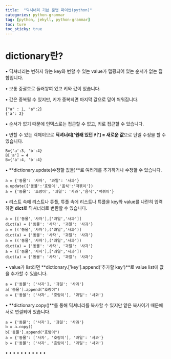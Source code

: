 ```yaml
---
title:  "딕셔너리 기본 문법 파이썬(python)"
categories: python-grammar
tag: [python, jekyll, python-grammar]
toc: ture
toc_sticky: true
---
```

# dictionary란?
• 딕셔너리는 변하지 않는 key와 변할 수 있는 value가 맵핑되어 있는 순서가 없는 집합입니다.  


• 보통 중괄호로 둘러쌓여 있고 키와 값이 있습니다.  


• 값은 중복될 수 있지만, 키가 중복되면 마지막 값으로 덮어 씌워집니다.
```
{"a" : 1, "a":2}
{'a': 2}
```
• 순서가 없기 때문에 인덱스로는 접근할 수 없고, 키로 접근할 수 있습니다.  


• 변할 수 있는 객체이므로 **딕셔너리['원래 있던 키'] = 새로운 값**으로 단일 수정을 할 수 있습니다.
```
B={'a':3, 'b':4}
B['a'] = 4
B={'a':4, 'b':4}
```
• **dictionary.update(수정할 값들)**로 여러개를 추가하거나 수정할 수 있습니다.
```
a = {'동물': '사자', '과일': '사과'}
a.update({'동물':'호랑이','음식':'떡볶이'})
a = {'동물': '호랑이', '과일': '사과','음식','떡볶이'}
```
• 리스트 속에 리스트나 튜플, 튜플 속에 리스트나 튜플을 key와 value를 나란히 입력하면 **dict**로 딕셔너리로 변환할 수 있습니다.
```
a = [['동물','사자'],['과일','사과']]
dict(a) = {'동물': '사자', '과일': '사과'}
a = [('동물','사자'),('과일','사과')]
dict(a) = {'동물': '사자', '과일': '사과'}
a = (('동물','사자'),('과일','사과'))
dict(a) = {'동물': '사자', '과일': '사과'}
a = (['동물','사자'],['과일','사과'])
dict(a) = {'동물': '사자', '과일': '사과'}
```
• value가 list라면 **dictionary.['key'].append('추가할 key')**로 value list에 값을 추가할 수 있습니다.
```
a = {'동물': ['사자'], '과일': '사과'}
a['동물'].append("호랑이")
a = {'동물': ['사자', '호랑이'], '과일': '사과'}
```
• **dictionary.copy()**를 통해 딕셔너리를 복사할 수 있지만 얕은 복사이기 때문에 서로 연결되어 있습니다.
```
a = {'동물': ['사자'], '과일': '사과'}
b = a.copy()
b['동물'].append("호랑이")
a = {'동물': ['사자', '호랑이'], '과일': '사과'}
b = {'동물': ['사자', '호랑이'], '과일': '사과'}
```
•
•
•
•
•
•
•
•
•
•
•